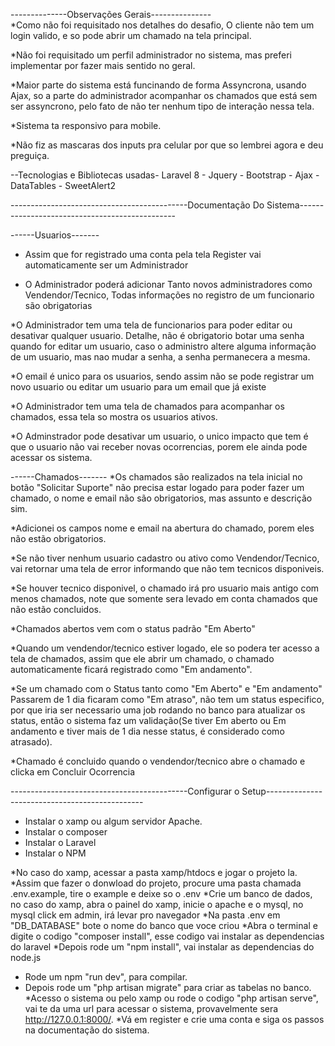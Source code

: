 --------------Observações Gerais--------------- <br>
*Como não foi requisitado nos detalhes do desafio, O cliente não tem um login valido, e so pode abrir um chamado na tela principal.

*Não foi requisitado um perfil administrador no sistema, mas preferi implementar por fazer mais sentido no geral.

*Maior parte do sistema está funcinando de forma Assyncrona, usando Ajax, so a parte do administrador acompanhar os chamados que está sem ser assyncrono, pelo fato de não ter nenhum tipo de interação nessa tela.

*Sistema ta responsivo para mobile.

*Não fiz as mascaras dos inputs pra celular por que so lembrei agora e deu preguiça.

--Tecnologias e Bibliotecas usadas-
Laravel 8 - Jquery - Bootstrap - Ajax - DataTables - SweetAlert2


--------------------------------------------Documentação Do Sistema-----------------------------------------------

------Usuarios-------
* Assim que for registrado uma conta pela tela Register vai automaticamente ser um Administrador

* O Administrador poderá adicionar Tanto novos administradores como Vendendor/Tecnico, Todas informações no registro de um funcionario são obrigatorias

*O Administrador tem uma tela de funcionarios para poder editar ou desativar qualquer usuario. Detalhe, não é obrigatorio botar uma senha quando for editar um usuario, caso o administro altere alguma informação de um usuario, mas nao mudar a senha, a senha permanecera a mesma.

*O email é unico para os usuarios, sendo assim não se pode registrar um novo usuario ou editar um usuario para um email que já existe

*O Administrador tem uma tela de chamados para acompanhar os chamados, essa tela so mostra os usuarios ativos.

*O Adminstrador pode desativar um usuario, o unico impacto que tem é que o usuario não vai receber novas ocorrencias, porem ele ainda pode acessar os sistema.

------Chamados-------
*Os chamados são realizados na tela inicial no botão "Solicitar Suporte" não precisa estar logado para poder fazer um chamado, o nome e email não são obrigatorios, mas assunto e descrição sim.

*Adicionei os campos nome e email na abertura do chamado, porem eles não estão obrigatorios.

*Se não tiver nenhum usuario cadastro ou ativo como Vendendor/Tecnico, vai retornar uma tela de error informando que não tem tecnicos disponiveis.

*Se houver tecnico disponivel, o chamado irá pro usuario mais antigo com menos chamados, note que somente sera levado em conta chamados que não estão concluidos.

*Chamados abertos vem com o status padrão "Em Aberto"

*Quando um vendendor/tecnico estiver logado, ele so podera ter acesso a tela de chamados, assim que ele abrir um chamado, o chamado automaticamente ficará registrado como "Em andamento".

*Se um chamado com o Status tanto como "Em Aberto" e "Em andamento" Passarem de 1 dia ficaram como "Em atraso", não tem um status especifico, por que iria ser necessario uma job rodando no banco para atualizar os status, então o sistema faz um validação(Se tiver Em aberto ou Em andamento e tiver mais de 1 dia nesse status, é considerado como atrasado).

*Chamado é concluido quando o vendendor/tecnico abre o chamado e clicka em Concluir Ocorrencia



--------------------------------------------Configurar o Setup-----------------------------------------------
* Instalar o xamp ou algum servidor Apache.
* Instalar o composer
* Instalar o Laravel
* Instalar o NPM

*No caso do xamp, acessar a pasta xamp/htdocs e jogar o projeto la.
*Assim que fazer o donwload do projeto, procure uma pasta chamada .env.example, tire o example e deixe so o .env
*Crie um banco de dados, no caso do xamp, abra o painel do xamp, inicie o apache e o mysql, no mysql click em admin, irá levar pro navegador
*Na pasta .env em "DB_DATABASE" bote o nome do banco que voce criou
*Abra o terminal e digite o codigo "composer install", esse codigo vai instalar as dependencias do laravel
*Depois rode um "npm install", vai instalar as dependencias do node.js
* Rode um npm "run dev", para compilar.
* Depois rode um "php artisan migrate" para criar as tabelas no banco.
*Acesso o sistema ou pelo xamp ou rode o codigo "php artisan serve", vai te da uma url para acessar o sistema, provavelmente sera http://127.0.0.1:8000/.
*Vá em register e crie uma conta e siga os passos na documentação do sistema.
